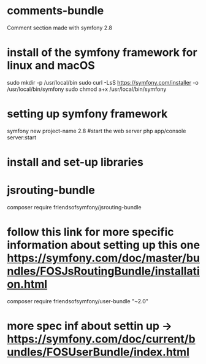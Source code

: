 # comments-bundle
Comment section made with symfony 2.8
# install of the symfony framework for linux and macOS
 sudo mkdir -p /usr/local/bin
 sudo curl -LsS https://symfony.com/installer -o /usr/local/bin/symfony
 sudo chmod a+x /usr/local/bin/symfony

# setting up symfony framework 

 symfony new project-name 2.8
 #start the web server 
 php app/console server:start 

# install and set-up libraries 
  # jsrouting-bundle 
   composer require friendsofsymfony/jsrouting-bundle  
   # follow this link for more specific information about setting up this one https://symfony.com/doc/master/bundles/FOSJsRoutingBundle/installation.html
   composer require friendsofsymfony/user-bundle "~2.0"
   # more spec inf about settin up -> https://symfony.com/doc/current/bundles/FOSUserBundle/index.html
